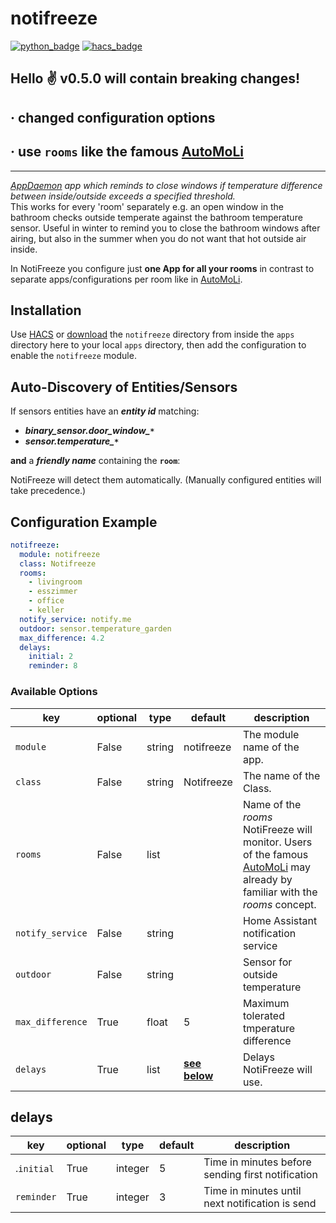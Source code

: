 # notifreeze

[![python_badge](https://img.shields.io/static/v1?label=python&message=3.8%20|%203.9&color=blue&style=flat)](https://www.python.org) [![hacs_badge](https://img.shields.io/badge/HACS-Default-orange.svg)](https://github.com/hacs/integration)

## Hello ✌️ **v0.5.0** will contain breaking changes!
## · changed configuration options
## · use `rooms` like the famous [AutoMoLi](https://github.com/benleb/ad-automoli)

- - -

*[AppDaemon](https://github.com/appdaemon/appdaemon) app which reminds to close windows if temperature difference between inside/outside exceeds a specified threshold.*  
This works for every 'room' separately e.g. an open window in the bathroom checks outside temperate against the bathroom temperature sensor. Useful in winter to remind you to close the bathroom windows after airing, but also in the summer when you do not want that hot outside air inside.

In NotiFreeze you configure just **one App for all your rooms** in contrast to separate apps/configurations per room like in [AutoMoLi](https://github.com/benleb/ad-automoli).

## Installation

Use [HACS](https://github.com/hacs/integration) or [download](https://github.com/benleb/ad-notifreeze/releases) the `notifreeze` directory from inside the `apps` directory here to your local `apps` directory, then add the configuration to enable the `notifreeze` module.

## Auto-Discovery of Entities/Sensors

If sensors entities have an ***entity id*** matching:

* ***binary_sensor.door_window_`*`***
* ***sensor.temperature_`*`***

**and** a ***friendly name*** containing the **`room`**:

NotiFreeze will detect them automatically. (Manually configured entities will take precedence.)

## Configuration Example

```yaml
notifreeze:
  module: notifreeze
  class: Notifreeze
  rooms:
    - livingroom
    - esszimmer
    - office
    - keller
  notify_service: notify.me
  outdoor: sensor.temperature_garden
  max_difference: 4.2
  delays:
    initial: 2
    reminder: 8
```

### Available Options

key | optional | type | default | description
-- | -- | -- | -- | --
`module` | False | string | notifreeze | The module name of the app.
`class` | False | string | Notifreeze | The name of the Class.
`rooms` | False | list | | Name of the *rooms* NotiFreeze will monitor. Users of the famous [AutoMoLi](https://github.com/benleb/ad-automoli) may already by familiar with the *rooms* concept.
`notify_service` | False | string | | Home Assistant notification service
`outdoor` | False | string | | Sensor for outside temperature
`max_difference` | True | float | 5 | Maximum tolerated tmperature difference
`delays` | True | list | [**see below**](#delays) | Delays NotiFreeze will use.

## delays

key | optional | type | default | description
-- | -- | -- | -- | --
.`initial` | True | integer | 5 | Time in minutes before sending first notification
`reminder` | True | integer | 3 | Time in minutes until next notification is send
